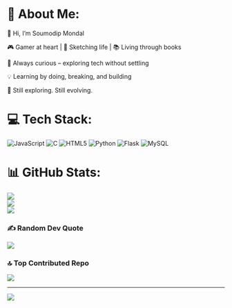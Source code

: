 # 💫 About Me:
👋 Hi, I’m Soumodip Mondal

🎮 Gamer at heart | 🎨 Sketching life | 📚 Living through books

🧠 Always curious – exploring tech without settling

💡 Learning by doing, breaking, and building

🌱 Still exploring. Still evolving.




# 💻 Tech Stack:
![JavaScript](https://img.shields.io/badge/javascript-%23323330.svg?style=for-the-badge&logo=javascript&logoColor=%23F7DF1E) ![C](https://img.shields.io/badge/c-%2300599C.svg?style=for-the-badge&logo=c&logoColor=white) ![HTML5](https://img.shields.io/badge/html5-%23E34F26.svg?style=for-the-badge&logo=html5&logoColor=white) ![Python](https://img.shields.io/badge/python-3670A0?style=for-the-badge&logo=python&logoColor=ffdd54)  ![Flask](https://img.shields.io/badge/flask-%23000.svg?style=for-the-badge&logo=flask&logoColor=white) ![MySQL](https://img.shields.io/badge/mysql-4479A1.svg?style=for-the-badge&logo=mysql&logoColor=white)
# 📊 GitHub Stats:
![](https://github-readme-stats.vercel.app/api?username=soumodip-esc&theme=dark&hide_border=false&include_all_commits=false&count_private=false)<br/>
![](https://nirzak-streak-stats.vercel.app/?user=soumodip-esc&theme=dark&hide_border=false)<br/>
![](https://github-readme-stats.vercel.app/api/top-langs/?username=soumodip-esc&theme=dark&hide_border=false&include_all_commits=false&count_private=false&layout=compact)

### ✍️ Random Dev Quote
![](https://quotes-github-readme.vercel.app/api?type=horizontal&theme=radical)

### 🔝 Top Contributed Repo
![](https://github-contributor-stats.vercel.app/api?username=soumodip-esc&limit=5&theme=dark&combine_all_yearly_contributions=true)

---
[![](https://visitcount.itsvg.in/api?id=soumodip-esc&icon=0&color=0)](https://visitcount.itsvg.in)

<!-- Proudly created with GPRM ( https://gprm.itsvg.in ) -->
